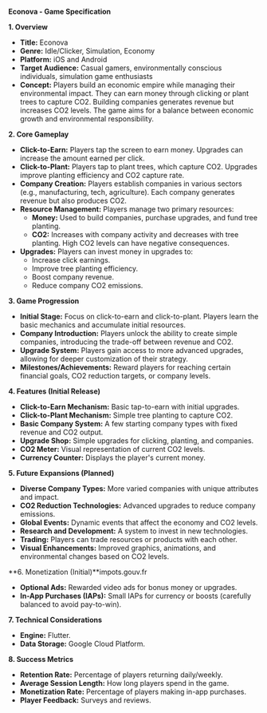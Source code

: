 **Econova \- Game Specification**

**1\. Overview**

* **Title:** Econova  
* **Genre:** Idle/Clicker, Simulation, Economy  
* **Platform:** iOS and Android  
* **Target Audience:** Casual gamers, environmentally conscious individuals, simulation game enthusiasts  
* **Concept:** Players build an economic empire while managing their environmental impact. They can earn money through clicking or plant trees to capture CO2. Building companies generates revenue but increases CO2 levels. The game aims for a balance between economic growth and environmental responsibility.

**2\. Core Gameplay**

* **Click-to-Earn:** Players tap the screen to earn money. Upgrades can increase the amount earned per click.  
* **Click-to-Plant:** Players tap to plant trees, which capture CO2. Upgrades improve planting efficiency and CO2 capture rate.  
* **Company Creation:** Players establish companies in various sectors (e.g., manufacturing, tech, agriculture). Each company generates revenue but also produces CO2.  
* **Resource Management:** Players manage two primary resources:  
  * **Money:** Used to build companies, purchase upgrades, and fund tree planting.  
  * **CO2:** Increases with company activity and decreases with tree planting. High CO2 levels can have negative consequences.  
* **Upgrades:** Players can invest money in upgrades to:  
  * Increase click earnings.  
  * Improve tree planting efficiency.  
  * Boost company revenue.  
  * Reduce company CO2 emissions.

**3\. Game Progression**

* **Initial Stage:** Focus on click-to-earn and click-to-plant. Players learn the basic mechanics and accumulate initial resources.  
* **Company Introduction:** Players unlock the ability to create simple companies, introducing the trade-off between revenue and CO2.  
* **Upgrade System:** Players gain access to more advanced upgrades, allowing for deeper customization of their strategy.  
* **Milestones/Achievements:** Reward players for reaching certain financial goals, CO2 reduction targets, or company levels.

**4\. Features (Initial Release)**

* **Click-to-Earn Mechanism:** Basic tap-to-earn with initial upgrades.  
* **Click-to-Plant Mechanism:** Simple tree planting to capture CO2.  
* **Basic Company System:** A few starting company types with fixed revenue and CO2 output.  
* **Upgrade Shop:** Simple upgrades for clicking, planting, and companies.  
* **CO2 Meter:** Visual representation of current CO2 levels.  
* **Currency Counter:** Displays the player's current money.

**5\. Future Expansions (Planned)**

* **Diverse Company Types:** More varied companies with unique attributes and impact.  
* **CO2 Reduction Technologies:** Advanced upgrades to reduce company emissions.  
* **Global Events:** Dynamic events that affect the economy and CO2 levels.  
* **Research and Development:** A system to invest in new technologies.  
* **Trading:** Players can trade resources or products with each other.  
* **Visual Enhancements:** Improved graphics, animations, and environmental changes based on CO2 levels.

**6\. Monetization (Initial)**impots.gouv.fr

* **Optional Ads:** Rewarded video ads for bonus money or upgrades.  
* **In-App Purchases (IAPs):** Small IAPs for currency or boosts (carefully balanced to avoid pay-to-win).

**7\. Technical Considerations**

* **Engine:** Flutter.  
* **Data Storage:** Google Cloud Platform.

**8\. Success Metrics**

* **Retention Rate:** Percentage of players returning daily/weekly.  
* **Average Session Length:** How long players spend in the game.  
* **Monetization Rate:** Percentage of players making in-app purchases.  
* **Player Feedback:** Surveys and reviews.
